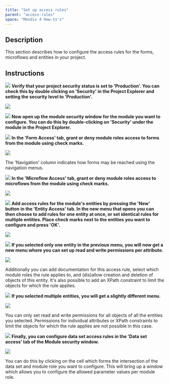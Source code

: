 ```yaml
---
title: "Set up access rules"
parent: "access-rules"
space: "Mendix 4 How-to's"
---
```

## Description

This section describes how to configure the access rules for the forms, microflows and entities in your project.

## Instructions

![](attachments/819203/917932.png) **Verify that your project security status is set to 'Production'. You can check this by double clicking on 'Security' in the Project Explorer and setting the security level to 'Production'.**

![](attachments/2621533/2752545.png)

![](attachments/819203/917932.png) **Now open up the module security window for the module you want to configure. You can do this by double-clicking on 'Security' under the module in the Project Explorer.**

![](attachments/819203/917932.png) **In the 'Form Access' tab, grant or deny module roles access to forms from the module using check marks.**

![](attachments/2621533/2752542.png)

The 'Navigation' column indicates how forms may be reached using the navigation menus.

![](attachments/819203/917932.png) **In the 'Microflow Access' tab, grant or deny module roles access to microflows from the module using check marks.**

![](attachments/2621533/2752544.png)

![](attachments/819203/917932.png) **Add access rules for the module's entities by pressing the 'New' button in the 'Entity Access' tab. In the new menu that opens you can then choose to add rules for one entity at once, or set identical rules for multiple entities. Place check marks next to the entities you want to configure and press 'OK'.**

![](attachments/2621533/2752555.png)

![](attachments/819203/917932.png) **If you selected only one entity in the previous menu, you will now get a new menu where you can set up read and write permissions per attribute.**

![](attachments/2621533/2752556.png)

Additionally you can add documentation for this access rule, select which module roles the rule applies to, and (dis)allow creation and deletion of objects of this entity. It's also possible to add an XPath constraint to limit the objects for which the rule applies.

![](attachments/819203/917932.png) **If you selected multiple entities, you will get a slightly different menu.**

![](attachments/2621533/2752557.png)

You can only set read and write permissions for all objects of all the entities you selected. Permissions for individual attributes or XPath constraints to limit the objects for which the rule applies are not possible in this case.

![](attachments/819203/917932.png) **Finally, you can configure data set access rules in the 'Data set access' tab of the Module security window.**

![](attachments/2621533/2752543.png)

You can do this by clicking on the cell which forms the intersection of the data set and module role you want to configure. This will bring up a window which allows you to configure the allowed parameter values per module role.

